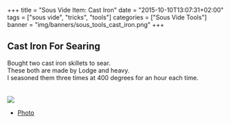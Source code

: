 +++
title = "Sous Vide Item: Cast Iron"
date = "2015-10-10T13:07:31+02:00"
tags = ["sous vide", "tricks", "tools"]
categories = ["Sous Vide Tools"]
banner = "img/banners/sous_tools_cast_iron.png"
+++

## Cast Iron For Searing

Bought two cast iron skillets to sear.  
These both are made by Lodge and heavy.  
I seasoned them three times at 400 degrees for an hour each time.  
<br>
<br>
![](/cook/img/banners/sous_tools_cast_iron.png)
<br>
* [Photo](https://goo.gl/photos/vJweZNDCqzLNpsUb9)
